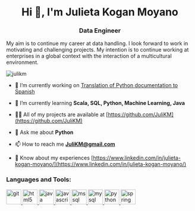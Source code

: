 
<!--
**JuliKM/JuliKM** is a ✨ _special_ ✨ repository because its `README.md` (this file) appears on your GitHub profile.

Here are some ideas to get you started:

- 🔭 I’m currently working on ...
- 🌱 I’m currently learning ...
- 👯 I’m looking to collaborate on ...
- 🤔 I’m looking for help with ...
- 💬 Ask me about ...
- 📫 How to reach me: ...
- 😄 Pronouns: ...
- ⚡ Fun fact: ...
-->

<h1 align="center">Hi 👋, I'm Julieta Kogan Moyano</h1>
<h3 align="center">Data Engineer</h3>
<p>
My aim is to continue my career at data handling. I look forward to work in motivating and challenging projects. My intention is to continue working at enterprises in a global context with the interaction of a multicultural environment. 
</p>
<p align="left"> <img src="https://komarev.com/ghpvc/?username=julikm&label=Profile%20views&color=0e75b6&style=flat" alt="julikm" /> </p>

- 🔭 I’m currently working on [Translation of Python documentation to Spanish](https://github.com/python/python-docs-es)

- 🌱 I’m currently learning **Scala, SQL, Python, Machine Learning, Java**

- 👨‍💻 All of my projects are available at [https://github.com/JuliKM](https://github.com/JuliKM)

- 💬 Ask me about **Python**

- 📫 How to reach me **JuliKM@gmail.com**

- 📄 Know about my experiences [https://www.linkedin.com/in/julieta-kogan-moyano/](https://www.linkedin.com/in/julieta-kogan-moyano/)




<h3 align="left">Languages and Tools:</h3>
<p align="left"> <a href="https://git-scm.com/" target="_blank"> <img src="https://www.vectorlogo.zone/logos/git-scm/git-scm-icon.svg" alt="git" width="40" height="40"/> </a> <a href="https://www.w3.org/html/" target="_blank"> <img src="https://devicons.github.io/devicon/devicon.git/icons/html5/html5-original-wordmark.svg" alt="html5" width="40" height="40"/> </a> <a href="https://www.java.com" target="_blank"> <img src="https://devicons.github.io/devicon/devicon.git/icons/java/java-original-wordmark.svg" alt="java" width="40" height="40"/> </a> <a href="https://developer.mozilla.org/en-US/docs/Web/JavaScript" target="_blank"> <img src="https://devicons.github.io/devicon/devicon.git/icons/javascript/javascript-original.svg" alt="javascript" width="40" height="40"/> </a> <a href="https://www.microsoft.com/en-us/sql-server" target="_blank"> <img src="https://cdn.worldvectorlogo.com/logos/microsoft-sql-server.svg" alt="mssql" width="40" height="40"/> </a> <a href="https://www.mysql.com/" target="_blank"> <img src="https://devicons.github.io/devicon/devicon.git/icons/mysql/mysql-original-wordmark.svg" alt="mysql" width="40" height="40"/> </a> <a href="https://www.python.org" target="_blank"> <img src="https://devicons.github.io/devicon/devicon.git/icons/python/python-original.svg" alt="python" width="40" height="40"/> </a> <a href="https://spring.io/" target="_blank"> <img src="https://www.vectorlogo.zone/logos/springio/springio-icon.svg" alt="spring" width="40" height="40"/> </a> </p>
